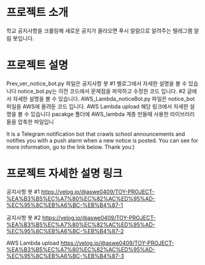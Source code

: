 # 프로젝트 소개
학교 공지사항을 크롤링해 새로운 공지가 올라오면 푸시 알람으로 알려주는 텔레그램 알림 봇입니다.

# 프로젝트 설명
Prev_ver_notice_bot.py 파일은 공지사항 봇 #1 벨로그에서 자세한 설명을 볼 수 있습니다
notice_bot.py는 이전 코드에서 문제점을 파악하고 수정한 코드 입니다. #2 글에서 자세한 설명을 볼 수 있습니다.
AWS_Lambda_noticeBot.py 파일은 notice_bot 파일을 AWS에 올려둔 코드 입니다.  AWS Lambda upload 해당 링크에서 자세한 설명을 볼 수 있습니다
pacakge 폴더에 AWS_lambda 계층 만들때 사용한 라이브러리들을 압축한 파일입니

It is a Telegram notification bot that crawls school announcements and notifies you with a push alarm when a new notice is posted.
You can see for more information, go to the link below.
Thank you:)

# 프로젝트 자세한 설명 링크
공지사항 봇 #1
https://velog.io/@aswe0409/TOY-PROJECT-%EA%B3%B5%EC%A7%80%EC%82%AC%ED%95%AD-%EC%95%8C%EB%A6%BC-%EB%B4%87-1

공지사항 봇 #2 
https://velog.io/@aswe0409/TOY-PROJECT-%EA%B3%B5%EC%A7%80%EC%82%AC%ED%95%AD-%EC%95%8C%EB%A6%BC-%EB%B4%87-2

AWS Lambda upload
https://velog.io/@aswe0409/TOY-PROJECT-%EA%B3%B5%EC%A7%80%EC%82%AC%ED%95%AD-%EC%95%8C%EB%A6%BC-%EB%B4%87-3

